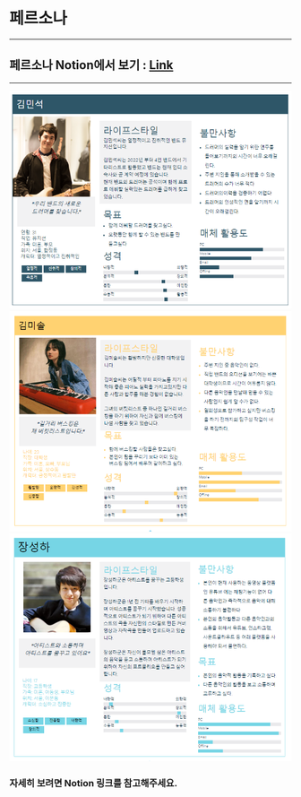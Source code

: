 # 페르소나

---


## 페르소나 Notion에서 보기 : [Link](https://www.notion.so/imin94/1539fa0b540e405482624886513de400?pvs=4)

---


![페르소나_김민석.png](../docs%2Fimages%2F%ED%8E%98%EB%A5%B4%EC%86%8C%EB%82%98_%EA%B9%80%EB%AF%BC%EC%84%9D.png)
![페르소나_김미솔.png](../docs%2Fimages%2F%ED%8E%98%EB%A5%B4%EC%86%8C%EB%82%98_%EA%B9%80%EB%AF%B8%EC%86%94.png)
![페르소나_장성하.png](../docs/images/페르소나_장성하.png)



### 자세히 보려면 Notion 링크를 참고해주세요.

